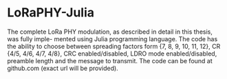 # LoRaPHY-Julia

The complete LoRa PHY modulation, as described in detail in this thesis, was fully imple-
mented using Julia programming language. The code has the ability to choose between
spreading factors form {7, 8, 9, 10, 11, 12}, CR {4/5, 4/6, 4/7, 4/8}, CRC enabled/disabled,
LDRO mode enabled/disabled, preamble length and the message to transmit. The code
can be found at github.com (exact url will be provided).
